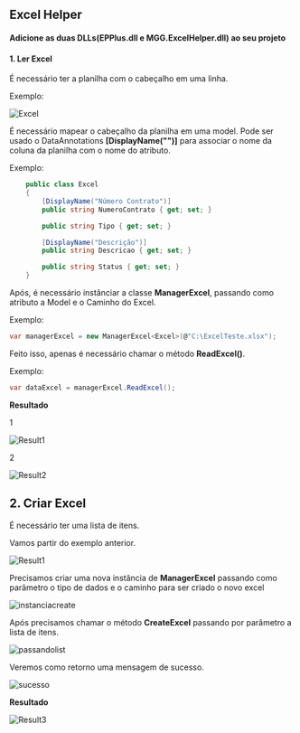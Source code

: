 <h2>Excel Helper</h2>

<h4><b>Adicione as duas DLLs(EPPlus.dll e MGG.ExcelHelper.dll) ao seu projeto</b><h4

<h2>1. Ler Excel</h2>
É necessário ter a planilha com o cabeçalho em uma linha.
<p>Exemplo: </p>

![Excel](https://i.ibb.co/VgGKQcw/excel.png)


É necessário mapear o cabeçalho da planilha em uma model. Pode ser usado o DataAnnotations <b>[DisplayName("")]</b> para associar o nome da coluna da planilha com o nome do atributo.
<p>Exemplo:</p>

```csharp
    public class Excel
    {
        [DisplayName("Número Contrato")]
        public string NumeroContrato { get; set; }

        public string Tipo { get; set; }

        [DisplayName("Descrição")]
        public string Descricao { get; set; }

        public string Status { get; set; }
    }
```
    
Após, é necessário instânciar a classe <b>ManagerExcel</b>, passando como atributo a Model e o Caminho do Excel.
<p>Exemplo:</p>

 ```csharp
 var managerExcel = new ManagerExcel<Excel>(@"C:\ExcelTeste.xlsx");
 ```
 
 Feito isso, apenas é necessário chamar o método <b>ReadExcel()</b>. 
 <p>Exemplo:</p>
 
  ```csharp
  var dataExcel = managerExcel.ReadExcel();
  ```
  
 <b>Resultado</b>
 <p>1</p>
 
 ![Result1](https://i.ibb.co/y0qsdzk/result-1.png)
 
 <p>2</p>
 
 ![Result2](https://i.ibb.co/tHJ5rmp/result-2.png)
 
 
 <h2>2. Criar Excel</h2>
 
 <p>É necessário ter uma lista de itens.</p>
 <p>Vamos partir do exemplo anterior.</p>
 
 ![Result1](https://i.ibb.co/y0qsdzk/result-1.png)
 
 <p>Precisamos criar uma nova instância de <b>ManagerExcel</b> passando como parâmetro o tipo de dados e o caminho para ser criado o novo excel</p>
 
 ![instanciacreate](https://i.ibb.co/NpSftq5/create-excel.png)
 
 <p>Após precisamos chamar o método <b>CreateExcel</b> passando por parâmetro a lista de itens.</p>
 
 ![passandolist](https://i.ibb.co/w0GxJqn/createexcelmetodo.png)
 
 <p>Veremos como retorno uma mensagem de sucesso.</p>
 
 ![sucesso](https://i.ibb.co/jTHJkyR/retorno-excelcriado.png)
 
  <b>Resultado</b>
 
 ![Result3](https://i.ibb.co/xqdW3T3/excelcriado.png)
 
